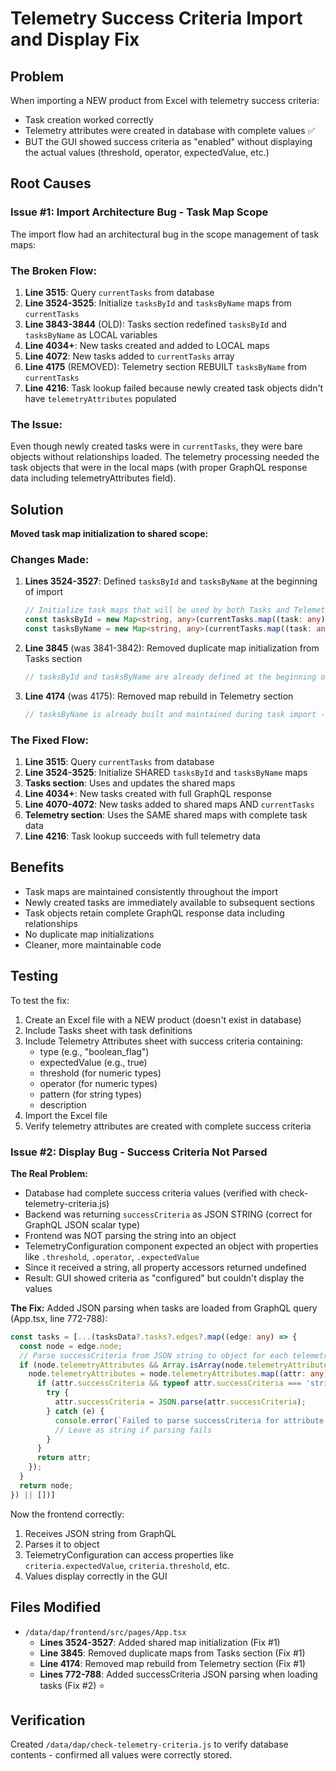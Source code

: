 # Telemetry Success Criteria Import and Display Fix

## Problem
When importing a NEW product from Excel with telemetry success criteria:
- Task creation worked correctly
- Telemetry attributes were created in database with complete values ✅
- BUT the GUI showed success criteria as "enabled" without displaying the actual values (threshold, operator, expectedValue, etc.)

## Root Causes

### Issue #1: Import Architecture Bug - Task Map Scope
The import flow had an architectural bug in the scope management of task maps:

### The Broken Flow:
1. **Line 3515**: Query `currentTasks` from database
2. **Line 3524-3525**: Initialize `tasksById` and `tasksByName` maps from `currentTasks`
3. **Line 3843-3844** (OLD): Tasks section redefined `tasksById` and `tasksByName` as LOCAL variables
4. **Line 4034+**: New tasks created and added to LOCAL maps
5. **Line 4072**: New tasks added to `currentTasks` array
6. **Line 4175** (REMOVED): Telemetry section REBUILT `tasksByName` from `currentTasks`
7. **Line 4216**: Task lookup failed because newly created task objects didn't have `telemetryAttributes` populated

### The Issue:
Even though newly created tasks were in `currentTasks`, they were bare objects without relationships loaded. The telemetry processing needed the task objects that were in the local maps (with proper GraphQL response data including telemetryAttributes field).

## Solution
**Moved task map initialization to shared scope:**

### Changes Made:

1. **Lines 3524-3527**: Defined `tasksById` and `tasksByName` at the beginning of import
   ```typescript
   // Initialize task maps that will be used by both Tasks and Telemetry sections
   const tasksById = new Map<string, any>(currentTasks.map((task: any) => [task.id, task]));
   const tasksByName = new Map<string, any>(currentTasks.map((task: any) => [task.name.toLowerCase().trim(), task]));
   ```

2. **Line 3845** (was 3841-3842): Removed duplicate map initialization from Tasks section
   ```typescript
   // tasksById and tasksByName are already defined at the beginning of import
   ```

3. **Line 4174** (was 4175): Removed map rebuild in Telemetry section
   ```typescript
   // tasksByName is already built and maintained during task import - no need to rebuild
   ```

### The Fixed Flow:
1. **Line 3515**: Query `currentTasks` from database
2. **Line 3524-3525**: Initialize SHARED `tasksById` and `tasksByName` maps
3. **Tasks section**: Uses and updates the shared maps
4. **Line 4034+**: New tasks created with full GraphQL response
5. **Line 4070-4072**: New tasks added to shared maps AND `currentTasks`
6. **Telemetry section**: Uses the SAME shared maps with complete task data
7. **Line 4216**: Task lookup succeeds with full telemetry data

## Benefits
- Task maps are maintained consistently throughout the import
- Newly created tasks are immediately available to subsequent sections
- Task objects retain complete GraphQL response data including relationships
- No duplicate map initializations
- Cleaner, more maintainable code

## Testing
To test the fix:
1. Create an Excel file with a NEW product (doesn't exist in database)
2. Include Tasks sheet with task definitions
3. Include Telemetry Attributes sheet with success criteria containing:
   - type (e.g., "boolean_flag")
   - expectedValue (e.g., true)
   - threshold (for numeric types)
   - operator (for numeric types)
   - pattern (for string types)
   - description
4. Import the Excel file
5. Verify telemetry attributes are created with complete success criteria

### Issue #2: Display Bug - Success Criteria Not Parsed

**The Real Problem:**
- Database had complete success criteria values (verified with check-telemetry-criteria.js)
- Backend was returning `successCriteria` as JSON STRING (correct for GraphQL JSON scalar type)
- Frontend was NOT parsing the string into an object
- TelemetryConfiguration component expected an object with properties like `.threshold`, `.operator`, `.expectedValue`
- Since it received a string, all property accessors returned undefined
- Result: GUI showed criteria as "configured" but couldn't display the values

**The Fix:**
Added JSON parsing when tasks are loaded from GraphQL query (App.tsx, line 772-788):

```typescript
const tasks = [...(tasksData?.tasks?.edges?.map((edge: any) => {
  const node = edge.node;
  // Parse successCriteria from JSON string to object for each telemetry attribute
  if (node.telemetryAttributes && Array.isArray(node.telemetryAttributes)) {
    node.telemetryAttributes = node.telemetryAttributes.map((attr: any) => {
      if (attr.successCriteria && typeof attr.successCriteria === 'string' && attr.successCriteria.trim()) {
        try {
          attr.successCriteria = JSON.parse(attr.successCriteria);
        } catch (e) {
          console.error(`Failed to parse successCriteria for attribute "${attr.name}":`, e);
          // Leave as string if parsing fails
        }
      }
      return attr;
    });
  }
  return node;
}) || [])]
```

Now the frontend correctly:
1. Receives JSON string from GraphQL
2. Parses it to object
3. TelemetryConfiguration can access properties like `criteria.expectedValue`, `criteria.threshold`, etc.
4. Values display correctly in the GUI

## Files Modified
- `/data/dap/frontend/src/pages/App.tsx`
  - **Lines 3524-3527**: Added shared map initialization (Fix #1)
  - **Line 3845**: Removed duplicate maps from Tasks section (Fix #1)
  - **Line 4174**: Removed map rebuild from Telemetry section (Fix #1)
  - **Lines 772-788**: Added successCriteria JSON parsing when loading tasks (Fix #2) ⭐

## Verification
Created `/data/dap/check-telemetry-criteria.js` to verify database contents - confirmed all values were correctly stored.
